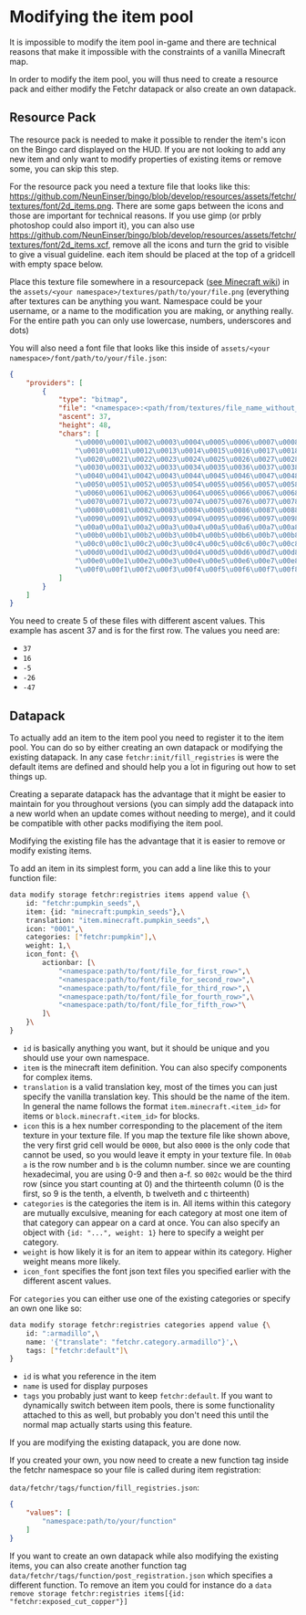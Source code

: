 # Modifying the item pool

It is impossible to modify the item pool in-game and there are technical reasons that make it impossible with the constraints of a vanilla Minecraft map.

In order to modify the item pool, you will thus need to create a resource pack and either modify the Fetchr datapack or also create an own datapack.

## Resource Pack

The resource pack is needed to make it possible to render the item's icon on the Bingo card displayed on the HUD. If you are not looking to add any new item and only want to modify properties of existing items or remove some, you can skip this step.

For the resource pack you need a texture file that looks like this: <https://github.com/NeunEinser/bingo/blob/develop/resources/assets/fetchr/textures/font/2d_items.png>. There are some gaps between the icons and those are important for technical reasons. If you use gimp (or prbly photoshop could also import it), you can also use <https://github.com/NeunEinser/bingo/blob/develop/resources/assets/fetchr/textures/font/2d_items.xcf>, remove all the icons and turn the grid to visible to give a visual guideline. each item should be placed at the top of a gridcell with empty space below.

Place this texture file somewhere in a resourcepack ([see Minecraft wiki](<https://minecraft.wiki/w/Resource_pack>)) in the `assets/<your namespace>/textures/path/to/your/file.png` (everything after textures can be anything you want. Namespace could be your username, or a name to the modification you are making, or anything really. For the entire path you can only use lowercase, numbers, underscores and dots)

You will also need a font file that looks like this inside of `assets/<your namespace>/font/path/to/your/file.json`:
```json
{
	"providers": [
		{
			"type": "bitmap",
			"file": "<namespace>:<path/from/textures/file_name_without_png_suffix>",
			"ascent": 37,
			"height": 48,
			"chars": [
				"\u0000\u0001\u0002\u0003\u0004\u0005\u0006\u0007\u0008\u0009\u000a\u000b\u000c\u000d\u000e\u000f",
				"\u0010\u0011\u0012\u0013\u0014\u0015\u0016\u0017\u0018\u0019\u001a\u001b\u001c\u001d\u001e\u001f",
				"\u0020\u0021\u0022\u0023\u0024\u0025\u0026\u0027\u0028\u0029\u002a\u002b\u002c\u002d\u002e\u002f",
				"\u0030\u0031\u0032\u0033\u0034\u0035\u0036\u0037\u0038\u0039\u003a\u003b\u003c\u003d\u003e\u003f",
				"\u0040\u0041\u0042\u0043\u0044\u0045\u0046\u0047\u0048\u0049\u004a\u004b\u004c\u004d\u004e\u004f",
				"\u0050\u0051\u0052\u0053\u0054\u0055\u0056\u0057\u0058\u0059\u005a\u005b\u005c\u005d\u005e\u005f",
				"\u0060\u0061\u0062\u0063\u0064\u0065\u0066\u0067\u0068\u0069\u006a\u006b\u006c\u006d\u006e\u006f",
				"\u0070\u0071\u0072\u0073\u0074\u0075\u0076\u0077\u0078\u0079\u007a\u007b\u007c\u007d\u007e\u007f",
				"\u0080\u0081\u0082\u0083\u0084\u0085\u0086\u0087\u0088\u0089\u008a\u008b\u008c\u008d\u008e\u008f",
				"\u0090\u0091\u0092\u0093\u0094\u0095\u0096\u0097\u0098\u0099\u009a\u009b\u009c\u009d\u009e\u009f",
				"\u00a0\u00a1\u00a2\u00a3\u00a4\u00a5\u00a6\u00a7\u00a8\u00a9\u00aa\u00ab\u00ac\u00ad\u00ae\u00af",
				"\u00b0\u00b1\u00b2\u00b3\u00b4\u00b5\u00b6\u00b7\u00b8\u00b9\u00ba\u00bb\u00bc\u00bd\u00be\u00bf",
				"\u00c0\u00c1\u00c2\u00c3\u00c4\u00c5\u00c6\u00c7\u00c8\u00c9\u00ca\u00cb\u00cc\u00cd\u00ce\u00cf",
				"\u00d0\u00d1\u00d2\u00d3\u00d4\u00d5\u00d6\u00d7\u00d8\u00d9\u00da\u00db\u00dc\u00dd\u00de\u00df",
				"\u00e0\u00e1\u00e2\u00e3\u00e4\u00e5\u00e6\u00e7\u00e8\u00e9\u00ea\u00eb\u00ec\u00ed\u00ee\u00ef",
				"\u00f0\u00f1\u00f2\u00f3\u00f4\u00f5\u00f6\u00f7\u00f8\u00f9\u00fa\u00fb\u00fc\u00fd\u00fe\u00ff"
			]
		}
	]
}
```

You need to create 5 of these files with different ascent values. This example has ascent 37 and is for the first row. The values you need are:
- `37`
- `16`
- `-5`
- `-26`
- `-47`

## Datapack
To actually add an item to the item pool you need to register it to the item pool. You can do so by either creating an own datapack or modifying the existing datapack. In any case `fetchr:init/fill_registries` is were the default items are defined and should help you a lot in figuring out how to set things up.

Creating a separate datapack has the advantage that it might be easier to maintain for you throughout versions (you can simply add the datapack into a new world when an update comes without needing to merge), and it could be compatible with other packs modifiying the item pool.

Modifying the existing file has the advantage that it is easier to remove or modify existing items.

To add an item in its simplest form, you can add a line like this to your function file:
```sh
data modify storage fetchr:registries items append value {\
	id: "fetchr:pumpkin_seeds",\
	item: {id: "minecraft:pumpkin_seeds"},\
	translation: "item.minecraft.pumpkin_seeds",\
	icon: "0001",\
	categories: ["fetchr:pumpkin"],\
	weight: 1,\
	icon_font: {\
		actionbar: [\
			"<namespace:path/to/font/file_for_first_row>",\
			"<namespace:path/to/font/file_for_second_row>",\
			"<namespace:path/to/font/file_for_third_row>",\
			"<namespace:path/to/font/file_for_fourth_row>",\
			"<namespace:path/to/font/file_for_fifth_row>"\
		]\
	}\
}
```

- `id` is basically anything you want, but it should be unique and you should use your own namespace.
- `item` is the minecraft item definition. You can also specify components for complex items.
- `translation` is a valid translation key, most of the times you can just specify the vanilla translation key. This should be the name of the item. In general the name follows the format `item.minecraft.<item_id>` for items or `block.minecraft.<item_id>` for blocks.
- `icon` this is a hex number corresponding to the placement of the item texture in your texture file. If you map the texture file like shown above, the very first grid cell would be `0000`, but also `0000` is the only code that cannot be used, so you would leave it empty in your texture file. In `00ab` `a` is the row number and `b` is the column number. since we are counting hexadecimal, you are using 0-9 and then a-f. so `002c` would be the third row (since you start counting at 0) and the thirteenth column (0 is the first, so 9 is the tenth, a elventh, b twelveth and c thirteenth)
- `categories` is the categories the item is in. All items within this category are mutually exculsive, meaning for each category at most one item of that category can appear on a card at once. You can also specify an object with `{id: "...", weight: 1}` here to specify a weight per category.
- `weight` is how likely it is for an item to appear within its category. Higher weight means more likely.
- `icon_font` specifies the font json text files you specified earlier with the different ascent values.

For `categories` you can either use one of the existing categories or specify an own one like so:
```sh
data modify storage fetchr:registries categories append value {\
	id: ":armadillo",\
	name: '{"translate": "fetchr.category.armadillo"}',\
	tags: ["fetchr:default"]\
}
```
- `id` is what you reference in the item
- `name` is used for display purposes
- `tags` you probably just want to keep `fetchr:default`. If you want to dynamically switch between item pools, there is some functionality attached to this as well, but probably you don't need this until the normal map actually starts using this feature.

If you are modifying the existing datapack, you are done now.

If you created your own, you now need to create a new function tag inside the fetchr namespace so your file is called during item registration:

`data/fetchr/tags/function/fill_registries.json`:
```json
{
	"values": [
		"namespace:path/to/your/function"
	]
}
```

If you want to create an own datapack while also modifying the existing items, you can also create another function tag `data/fetchr/tags/function/post_registration.json` which specifies a different function. To remove an item you could for instance do a `data remove storage fetchr:registries items[{id: "fetchr:exposed_cut_copper"}]`